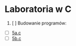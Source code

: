 # Laboratoria w C

1. [ ] Budowanie programów:

* [ ] [5a.c](01-budowanie_programow/5a.c)
* [ ] [5b.c](01-budowanie_programow/5b.c)
